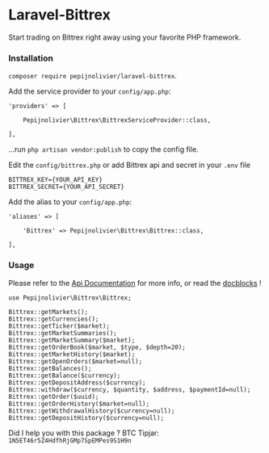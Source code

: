 # Laravel-Bittrex

Start trading on Bittrex right away using your favorite PHP framework.

### Installation

`composer require pepijnolivier/laravel-bittrex`.

Add the service provider to your `config/app.php`:
 
 ``` 
 'providers' => [
 
     Pepijnolivier\Bittrex\BittrexServiceProvider::class,
     
 ],
 ```
 
...run `php artisan vendor:publish` to copy the config file.

Edit the `config/bittrex.php` or add Bittrex api and secret in your `.env` file

```
BITTREX_KEY={YOUR_API_KEY}
BITTREX_SECRET={YOUR_API_SECRET}

```

Add the alias to your `config/app.php`:

```    
'aliases' => [
           
    'Bittrex' => Pepijnolivier\Bittrex\Bittrex::class,
           
],
```

### Usage

Please refer to the [Api Documentation](https://bittrex.com/home/api) for more info, or read the [docblocks](https://github.com/pepijnolivier/laravel-bittrex/blob/master/src/Client.php) !

```
use Pepijnolivier\Bittrex\Bittrex;

Bittrex::getMarkets();
Bittrex::getCurrencies();
Bittrex::getTicker($market);
Bittrex::getMarketSummaries();
Bittrex::getMarketSummary($market);
Bittrex::getOrderBook($market, $type, $depth=20);
Bittrex::getMarketHistory($market);
Bittrex::getOpenOrders($market=null);
Bittrex::getBalances();
Bittrex::getBalance($currency);
Bittrex::getDepositAddress($currency);
Bittrex::withdraw($currency, $quantity, $address, $paymentId=null);
Bittrex::getOrder($uuid);
Bittrex::getOrderHistory($market=null);
Bittrex::getWithdrawalHistory($currency=null);
Bittrex::getDepositHistory($currency=null);
```


Did I help you with this package ?
BTC Tipjar: `1N5ET46r5Z4HdfhRjGMp7SpEMPes9S1H9n`
